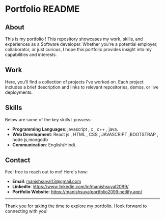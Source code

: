 # Portfolio  README

## About

This is my portfolio ! This repository showcases my work, skills, and experiences as a Software developer. Whether you're a potential employer, collaborator, or just curious, I hope this portfolio provides insight into my capabilities and interests.


## Work

Here, you'll find a collection of projects I've worked on. Each project includes a brief description and links to relevant repositories, demos, or live deployments.


## Skills

Below are some of the key skills I possess:

- **Programming Languages**: javascript , c , c++ , java.
- **Web Development**: React js , HTML , CSS , JAVASCRIPT ,BOOTSTRAP , node js,mongodb
- **Communication**: English/Hindi.


## Contact

Feel free to reach out to me! Here's how:

- **Email**: manishsuyal13@gmail.com
- **LinkedIn**: https://www.linkedin.com/in/manishsuyal2099/ 
- **Portfolio Website**: https://manishsuyalportfolio2099.netlify.app/

---

Thank you for taking the time to explore my portfolio. I look forward to connecting with you!